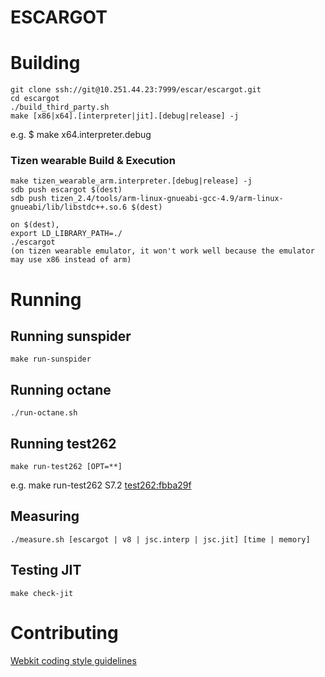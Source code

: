 ESCARGOT
========

# Building

    git clone ssh://git@10.251.44.23:7999/escar/escargot.git
    cd escargot
    ./build_third_party.sh
    make [x86|x64].[interpreter|jit].[debug|release] -j
e.g. $ make x64.interpreter.debug

### Tizen wearable Build & Execution
    make tizen_wearable_arm.interpreter.[debug|release] -j
    sdb push escargot $(dest)
    sdb push tizen_2.4/tools/arm-linux-gnueabi-gcc-4.9/arm-linux-gnueabi/lib/libstdc++.so.6 $(dest)

    on $(dest),
    export LD_LIBRARY_PATH=./
    ./escargot
    (on tizen wearable emulator, it won't work well because the emulator may use x86 instead of arm)

# Running

## Running sunspider
    make run-sunspider

## Running octane
    ./run-octane.sh

## Running test262
    make run-test262 [OPT=**]
e.g. make run-test262 S7.2
[test262:fbba29f](https://github.com/tc39/test262)

## Measuring
    ./measure.sh [escargot | v8 | jsc.interp | jsc.jit] [time | memory]

## Testing JIT
	make check-jit

# Contributing

[Webkit coding style guidelines](https://www.webkit.org/coding/coding-style.html)


